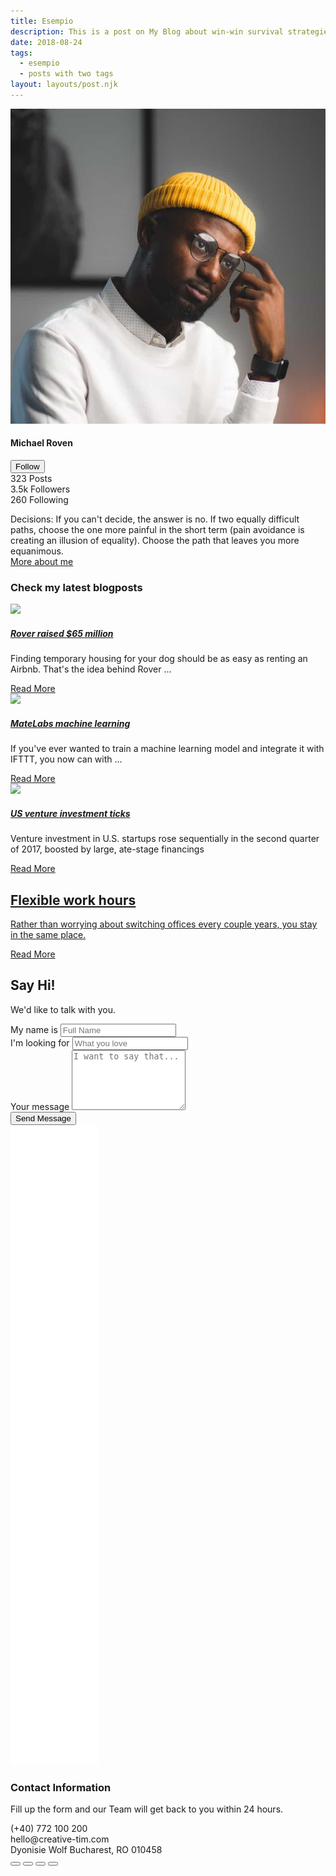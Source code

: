 ```yaml
---
title: Esempio
description: This is a post on My Blog about win-win survival strategies.
date: 2018-08-24
tags:
  - esempio
  - posts with two tags
layout: layouts/post.njk
---
```

  <!-- START Testimonials w/ user image & text & info -->
  <section class="py-sm-7 py-5 position-relative">
    <div class="container">
      <div class="row">
        <div class="col-12 mx-auto">
          <div class="row py-lg-7 py-5">
            <div class="col-lg-3 col-md-5 position-relative my-auto">
              <img class="img border-radius-lg max-width-200 w-100 position-relative z-index-2" src="../assets/img/bruce-mars.jpg" alt="bruce">
            </div>
            <div class="col-lg-7 col-md-7 z-index-2 position-relative px-md-2 px-sm-5 mt-sm-0 mt-4">
              <div class="d-flex justify-content-between align-items-center mb-2">
                <h4 class="mb-0">Michael Roven</h4>
                <div class="d-block">
                  <button type="button" class="btn btn-sm btn-outline-info text-nowrap mb-0">Follow</button>
                </div>
              </div>
              <div class="row mb-4">
                <div class="col-auto">
                  <span class="h6">323</span>
                  <span>Posts</span>
                </div>
                <div class="col-auto">
                  <span class="h6">3.5k</span>
                  <span>Followers</span>
                </div>
                <div class="col-auto">
                  <span class="h6">260</span>
                  <span>Following</span>
                </div>
              </div>
              <p class="text-lg mb-0">
                Decisions: If you can't decide, the answer is no.
                If two equally difficult paths, choose the one more
                painful in the short term (pain avoidance is creating
                an illusion of equality). Choose the path that leaves
                you more equanimous. <br><a href="javascript:;" class="text-info icon-move-right">More about me
                  <i class="fas fa-arrow-right text-sm ms-1"></i>
                </a>
              </p>
            </div>
          </div>
        </div>
      </div>
    </div>
  </section>
  <!-- END Testimonials w/ user image & text & info -->
  <!-- START Blogs w/ 4 cards w/ image & text & link -->
  <section class="py-3">
    <div class="container">
      <div class="row">
        <div class="col-lg-6">
          <h3 class="mb-5">Check my latest blogposts</h3>
        </div>
      </div>
      <div class="row">
        <div class="col-lg-3 col-sm-6">
          <div class="card card-plain card-blog">
            <div class="card-image border-radius-lg position-relative">
              <a href="javascript:;">
                <img class="w-100 border-radius-lg move-on-hover shadow" src="https://raw.githubusercontent.com/creativetimofficial/public-assets/master/soft-ui-design-system/assets/img/color-bags.jpg">
              </a>
            </div>
            <div class="card-body px-0">
              <h5>
                <a href="javascript:;" class="text-dark font-weight-bold">Rover raised $65 million</a>
              </h5>
              <p>
                Finding temporary housing for your dog should be as easy as
                renting an Airbnb. That's the idea behind Rover ...
              </p>
              <a href="javascript:;" class="text-info icon-move-right">Read More
                <i class="fas fa-arrow-right text-sm"></i>
              </a>
            </div>
          </div>
        </div>
        <div class="col-lg-3 col-sm-6">
          <div class="card card-plain card-blog">
            <div class="card-image border-radius-lg position-relative">
              <a href="javascript:;">
                <img class="w-100 border-radius-lg move-on-hover shadow" src="https://raw.githubusercontent.com/creativetimofficial/public-assets/master/soft-ui-design-system/assets/img/color-wall.jpg">
              </a>
            </div>
            <div class="card-body px-0">
              <h5>
                <a href="javascript:;" class="text-dark font-weight-bold">MateLabs machine learning</a>
              </h5>
              <p>
                If you've ever wanted to train a machine learning model
                and integrate it with IFTTT, you now can with ...
              </p>
              <a href="javascript:;" class="text-info icon-move-right">Read More
                <i class="fas fa-arrow-right text-sm"></i>
              </a>
            </div>
          </div>
        </div>
        <div class="col-lg-3 col-sm-6">
          <div class="card card-plain card-blog">
            <div class="card-image border-radius-lg position-relative">
              <a href="javascript:;">
                <img class="w-100 border-radius-lg move-on-hover shadow" src="https://raw.githubusercontent.com/creativetimofficial/public-assets/master/soft-ui-design-system/assets/img/color-clock.jpg">
              </a>
            </div>
            <div class="card-body px-0">
              <h5>
                <a href="javascript:;" class="text-dark font-weight-bold">US venture investment ticks</a>
              </h5>
              <p>
                Venture investment in U.S. startups rose sequentially in
                the second quarter of 2017, boosted by large, ate-stage financings
              </p>
              <a href="javascript:;" class="text-info icon-move-right">Read More
                <i class="fas fa-arrow-right text-sm"></i>
              </a>
            </div>
          </div>
        </div>
        <div class="col-lg-3 col-md-12 col-12">
          <div class="card card-blog card-background">
            <div class="full-background" style="background-image: url('https://raw.githubusercontent.com/creativetimofficial/public-assets/master/soft-ui-design-system/assets/img/seaside.jpg')"></div>
            <div class="card-body">
              <div class="content-left text-start my-auto py-4">
                <a href="javascript:;">
                  <h2 class="card-title text-white">Flexible work hours</h2>
                  <p class="card-description text-white">Rather than worrying about switching offices every couple years, you stay in the same place.</p>
                  <a href="javascript:;" class="text-white icon-move-right">Read More
                    <i class="fas fa-arrow-right text-sm"></i>
                  </a>
                </a>
              </div>
            </div>
          </div>
        </div>
      </div>
    </div>
  </section>
  <!-- END Blogs w/ 4 cards w/ image & text & link -->
  <section class="py-lg-7">
    <div class="container">
      <div class="row">
        <div class="col">
          <div class="card overflow-hidden mb-5">
            <div class="row">
              <div class="col-lg-7">
                <form class="p-3" id="contact-form" method="post">
                  <div class="card-header px-4 py-sm-5 py-3">
                    <h2>Say Hi!</h2>
                    <p class="lead"> We'd like to talk with you.</p>
                  </div>
                  <div class="card-body pt-1">
                    <div class="row">
                      <div class="col-md-12 pe-2 mb-3">
                        <label>My name is</label>
                        <input class="form-control" placeholder="Full Name" type="text">
                      </div>
                      <div class="col-md-12 pe-2 mb-3">
                        <label>I'm looking for</label>
                        <input class="form-control" placeholder="What you love" type="text">
                      </div>
                      <div class="col-md-12 pe-2 mb-3">
                        <div class="form-group mb-0">
                          <label>Your message</label>
                          <textarea name="message" class="form-control" id="message" rows="6" placeholder="I want to say that..."></textarea>
                        </div>
                      </div>
                    </div>
                    <div class="row">
                      <div class="col-md-6 text-end ms-auto">
                        <button type="submit" class="btn btn-round bg-gradient-info mb-0">Send Message</button>
                      </div>
                    </div>
                  </div>
                </form>
              </div>
              <div class="col-lg-5 position-relative bg-cover px-0" style="background-image: url('../assets/img/curved-images/curved5.jpg')">
                <div class="position-absolute z-index-2 w-100 h-100 top-0 start-0 d-lg-block d-none">
                  <img src="../assets/img/wave-1.svg" class="h-100 ms-n2" alt="vertical-wave">
                </div>
                <div class="z-index-2 text-center d-flex h-100 w-100 d-flex m-auto justify-content-center">
                  <div class="mask bg-gradient-info opacity-9"></div>
                  <div class="p-5 ps-sm-8 position-relative text-start my-auto z-index-2">
                    <h3 class="text-white">Contact Information</h3>
                    <p class="text-white opacity-8 mb-4">Fill up the form and our Team will get back to you within 24 hours.</p>
                    <div class="d-flex p-2 text-white">
                      <div>
                        <i class="fas fa-phone text-sm"></i>
                      </div>
                      <div class="ps-3">
                        <span class="text-sm opacity-8">(+40) 772 100 200</span>
                      </div>
                    </div>
                    <div class="d-flex p-2 text-white">
                      <div>
                        <i class="fas fa-envelope text-sm"></i>
                      </div>
                      <div class="ps-3">
                        <span class="text-sm opacity-8">hello@creative-tim.com</span>
                      </div>
                    </div>
                    <div class="d-flex p-2 text-white">
                      <div>
                        <i class="fas fa-map-marker-alt text-sm"></i>
                      </div>
                      <div class="ps-3">
                        <span class="text-sm opacity-8">Dyonisie Wolf Bucharest, RO 010458</span>
                      </div>
                    </div>
                    <div class="mt-4">
                      <button type="button" class="btn btn-icon-only btn-link text-white btn-lg mb-0" data-toggle="tooltip" data-placement="bottom" data-original-title="Log in with Facebook">
                        <i class="fab fa-facebook"></i>
                      </button>
                      <button type="button" class="btn btn-icon-only btn-link text-white btn-lg mb-0" data-toggle="tooltip" data-placement="bottom" data-original-title="Log in with Twitter">
                        <i class="fab fa-twitter"></i>
                      </button>
                      <button type="button" class="btn btn-icon-only btn-link text-white btn-lg mb-0" data-toggle="tooltip" data-placement="bottom" data-original-title="Log in with Dribbble">
                        <i class="fab fa-dribbble"></i>
                      </button>
                      <button type="button" class="btn btn-icon-only btn-link text-white btn-lg mb-0" data-toggle="tooltip" data-placement="bottom" data-original-title="Log in with Instagram">
                        <i class="fab fa-instagram"></i>
                      </button>
                    </div>
                  </div>
                </div>
              </div>
            </div>
          </div>
        </div>
      </div>
    </div>
  </section>